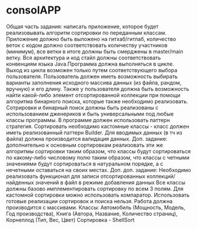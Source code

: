 # consolAPP
Общая часть задания: написать приложение, которое будет реализовывать алгоритм сортировки по переданным классам. Приложение должно быть выложено на гитхаб/гитлаб, количество веток с кодом должно соответствовать количеству участников (минимум), все ветки в итоге должны быть смерджены в master/main ветку. Вся архитектура и код стайл должны соответствовать конвенциям языка Java.Программа должна выполняться в цикле. Выход из цикла возможен только путем соответствующего выбора пользователя. Пользователь должен иметь возможность выбирать варианты заполнения исходного массива данных (из файла, рандом, вручную) и его длину. Также у пользователя должна быть возможность найти какой-либо элемент отсортированной коллекции при помощи алгоритма бинарного поиска, которые также необходимо реализовать. Сотрировки и бинарный поиск должны быть реализованы с использованием дженериков и быть универсальными под любые классы программы. В программе должен использовать паттерн стратегия. Сортировать необходимо кастомные классы - класс должен иметь реализованный паттерн Builder. Для вводимых данных (в тч из файла) должна производится валидация данных. Доп. задание: дополнительно к основным сортировкам реализовать эти же алгоритмы сортировки таким образом, что классы будут сортироваться по какому-либо числовому полю таким образом, что классы с четными значениями будут сортироваться в натуральном порядке, а с нечетными оставаться на своих местах.
Доп. доп. задание: Необходимо реализовать функционал для записи отсортированных коллекций/найденных значений в файл в режиме добавления данных
Все классы должны базово имплементировать сортировку по всем 3 полям. Для кастомной сортировки можно использовать компаратор. Использовать готовые реализации сортировок и поиска нельзя. Работа должна производится с массивами.
Классы: Автомобиль (Мощность, Модель, Год производства), Книга (Автора, Название, Количество страниц), Корнеплод (Тип, Вес, Цвет) Сортировка - ShellSort
